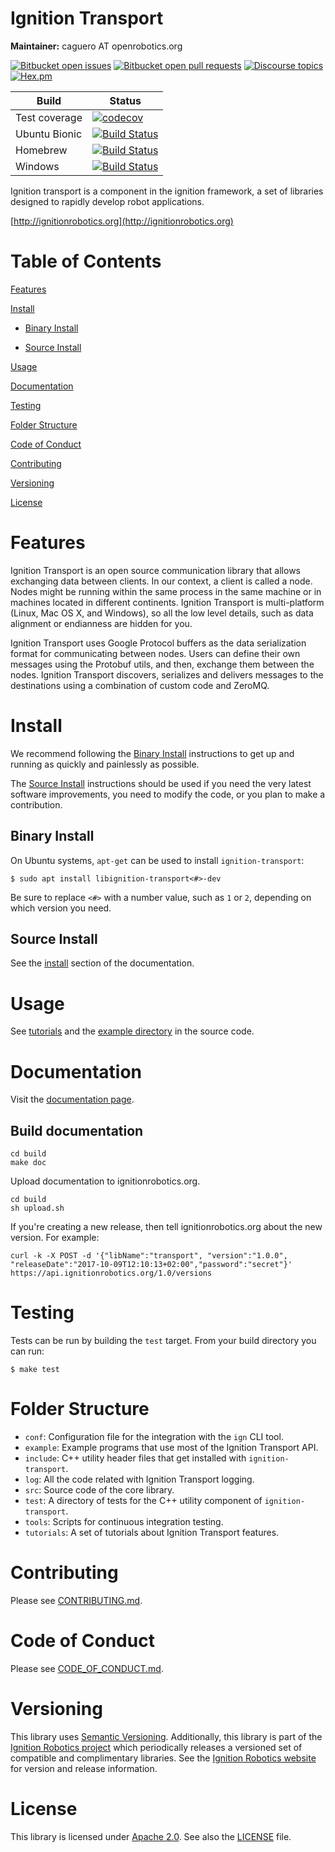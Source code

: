 # Ignition Transport

**Maintainer:** caguero AT openrobotics.org

[![Bitbucket open issues](https://img.shields.io/bitbucket/issues-raw/ignitionrobotics/ign-transport.svg)](https://bitbucket.org/ignitionrobotics/ign-transport/issues)
[![Bitbucket open pull requests](https://img.shields.io/bitbucket/pr-raw/ignitionrobotics/ign-transport.svg)](https://bitbucket.org/ignitionrobotics/ign-transport/pull-requests)
[![Discourse topics](https://img.shields.io/discourse/https/community.gazebosim.org/topics.svg)](https://community.gazebosim.org)
[![Hex.pm](https://img.shields.io/hexpm/l/plug.svg)](https://www.apache.org/licenses/LICENSE-2.0)

Build | Status
-- | --
Test coverage | [![codecov](https://codecov.io/bb/ignitionrobotics/ign-transport/branch/default/graph/badge.svg)](https://codecov.io/bb/ignitionrobotics/ign-transport)
Ubuntu Bionic | [![Build Status](https://build.osrfoundation.org/buildStatus/icon?job=ignition_transport-ci-default-bionic-amd64)](https://build.osrfoundation.org/job/ignition_transport-ci-default-bionic-amd64)
Homebrew      | [![Build Status](https://build.osrfoundation.org/buildStatus/icon?job=ignition_transport-ci-default-homebrew-amd64)](https://build.osrfoundation.org/job/ignition_transport-ci-default-homebrew-amd64)
Windows       | [![Build Status](https://build.osrfoundation.org/buildStatus/icon?job=ignition_transport-ci-default-windows7-amd64)](https://build.osrfoundation.org/job/ignition_transport-ci-default-windows7-amd64)

Ignition transport is a component in the ignition framework, a set
of libraries designed to rapidly develop robot applications.

  [http://ignitionrobotics.org](http://ignitionrobotics.org)

# Table of Contents

[Features](#markdown-header-features)

[Install](#markdown-header-install)

* [Binary Install](#markdown-header-binary-install)

* [Source Install](#markdown-header-source-install)

[Usage](#markdown-header-usage)

[Documentation](#markdown-header-documentation)

[Testing](#markdown-header-testing)

[Folder Structure](#markdown-header-folder-structure)

[Code of Conduct](#markdown-header-code-of-conduct)

[Contributing](#markdown-header-code-of-contributing)

[Versioning](#markdown-header-versioning)

[License](#markdown-header-license)

# Features

Ignition Transport is an open source communication library that allows
exchanging data between clients. In our context, a client is called a node.
Nodes might be running within the same process in the same machine or in
machines located in different continents. Ignition Transport is multi-platform
(Linux, Mac OS X, and Windows), so all the low level details, such as data
alignment or endianness are hidden for you.

Ignition Transport uses Google Protocol buffers as the data serialization format
for communicating between nodes. Users can define their own messages using the
Protobuf utils, and then, exchange them between the nodes. Ignition Transport
discovers, serializes and delivers messages to the destinations using a
combination of custom code and ZeroMQ.

# Install

We recommend following the [Binary Install](#markdown-header-binary-install)
instructions to get up and running as quickly and painlessly as possible.

The [Source Install](#markdown-header-source-install) instructions should be
used if you need the very latest software improvements, you need to modify the
code, or you plan to make a contribution.

## Binary Install

On Ubuntu systems, `apt-get` can be used to install `ignition-transport`:

```
$ sudo apt install libignition-transport<#>-dev
```

Be sure to replace `<#>` with a number value, such as `1` or `2`, depending on
which version you need.

## Source Install

See the [install](https://ignitionrobotics.org/tutorials/transport/5.0/md__data_ignition_ign-transport_tutorials_02_installation.html)
section of the documentation.

# Usage

See [tutorials](https://ignitionrobotics.org/tutorials/transport/5.0/index.html)
and the [example directory](https://bitbucket.org/ignitionrobotics/ign-transport/raw/default/example/?at=default)
in the source code.

# Documentation

Visit the [documentation page](https://ignitionrobotics.org/api/transport/6.0/index.html).

## Build documentation

```
cd build
make doc
```

Upload documentation to ignitionrobotics.org.

```
cd build
sh upload.sh
```

If you're creating a new release, then tell ignitionrobotics.org about
   the new version. For example:

```
curl -k -X POST -d '{"libName":"transport", "version":"1.0.0", "releaseDate":"2017-10-09T12:10:13+02:00","password":"secret"}' https://api.ignitionrobotics.org/1.0/versions
```

# Testing

Tests can be run by building the `test` target. From your build directory you
can run:

```
$ make test
```

# Folder Structure

* `conf`: Configuration file for the integration with the `ign` CLI tool.
* `example`: Example programs that use most of the Ignition Transport API.
* `include`: C++ utility header files that get installed with
`ignition-transport`.
* `log`: All the code related with Ignition Transport logging.
* `src`: Source code of the core library.
* `test`: A directory of tests for the C++ utility component of
`ignition-transport`.
* `tools`: Scripts for continuous integration testing.
* `tutorials`: A set of tutorials about Ignition Transport features.

# Contributing

Please see
[CONTRIBUTING.md](https://bitbucket.org/ignitionrobotics/ign-gazebo/src/406665896aa40bb42f14cf61d48b3d94f2fc5dd8/CONTRIBUTING.md?at=default&fileviewer=file-view-default).

# Code of Conduct

Please see
[CODE_OF_CONDUCT.md](https://bitbucket.org/ignitionrobotics/ign-gazebo/src/406665896aa40bb42f14cf61d48b3d94f2fc5dd8/CODE_OF_CONDUCT.md?at=default&fileviewer=file-view-default).

# Versioning

This library uses [Semantic Versioning](https://semver.org/). Additionally,
this library is part of the [Ignition Robotics project](https://ignitionrobotics.org)
which periodically releases a versioned set of compatible and complimentary
libraries. See the [Ignition Robotics website](https://ignitionrobotics.org) for
version and release information.

# License

This library is licensed under [Apache 2.0](https://www.apache.org/licenses/LICENSE-2.0).
See also the [LICENSE](https://bitbucket.org/ignitionrobotics/ign-transport/raw/default/LICENSE)
file.
